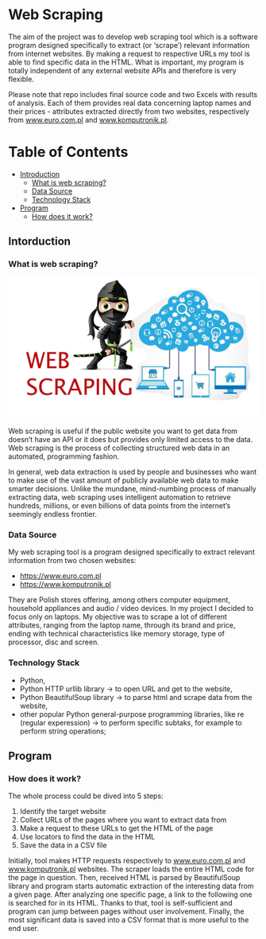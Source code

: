 # Web Scraping

The aim of the project was to develop web scraping tool which is a software program designed specifically to extract (or ‘scrape’) relevant information from internet websites. By making a request to respective URLs my tool is able to find specific data in the HTML. What is important, my program is totally independent of any external website APIs and therefore is very flexible.

Please note that repo includes final source code and two Excels with results of analysis. Each of them provides real data concerning laptop names and their prices - attributes extracted directly from two websites, respectively from www.euro.com.pl and www.komputronik.pl.


# Table of Contents

  * [Introduction](#intro)
     * [What is web scraping?](#intro1)
     * [Data Source](#intro2)
     * [Technology Stack](#intro3)
  * [Program](#desc)
     * [How does it work?](#desc1)


<a name="intro"></a>
<a name="intro1"></a>
## Intorduction
### What is web scraping?

<p align="center">
  <img src="https://github.com/MaciejPyra/web-scraping/blob/main/Web_Scraping.jpeg" />
</p>

Web scraping is useful if the public website you want to get data from doesn’t have an API or it does but provides only limited access to the data. Web scraping is the process of collecting structured web data in an automated, programming fashion.

In general, web data extraction is used by people and businesses who want to make use of the vast amount of publicly available web data to make smarter decisions. Unlike the mundane, mind-numbing process of manually extracting data, web scraping uses intelligent automation to retrieve hundreds, millions, or even billions of data points from the internet’s seemingly endless frontier.

<a name="intro2"></a>
### Data Source
My web scraping tool is a program designed specifically to extract relevant information from two chosen websites:
* https://www.euro.com.pl
* https://www.komputronik.pl

They are Polish stores offering, among others computer equipment, household appliances and audio / video devices. In my project I decided to focus only on laptops. My objective was to scrape a lot of different attributes, ranging from the laptop name, through its brand and price, ending with technical characteristics like memory storage, type of processor, disc and screen. 

<a name="intro3"></a>
### Technology Stack
* Python,
* Python HTTP urllib library -> to open URL and get to the website,
* Python BeautifulSoup library -> to parse html and scrape data from the website,
* other popular Python general-purpose programming libraries, like re (regular experession) -> to perform specific subtaks, for example to perform string operations;


<a name="desc"></a>
## Program

<a name="desc1"></a>
### How does it work?
The whole process could be dived into 5 steps:

1. Identify the target website
3. Collect URLs of the pages where you want to extract data from
4. Make a request to these URLs to get the HTML of the page
5. Use locators to find the data in the HTML
6. Save the data in a CSV file

Initially, tool makes HTTP requests respectively to www.euro.com.pl and www.komputronik.pl websites. The scraper loads the entire HTML code for the page in question. Then, received HTML is parsed by BeautifulSoup library and program starts automatic extraction of the interesting data from a given page. After analyzing one specific page, a link to the following one is searched for in its HTML. Thanks to that, tool is self-sufficient and program can jump between pages without user involvement. Finally, the most significant data is saved into a CSV format that is more useful to the end user.
